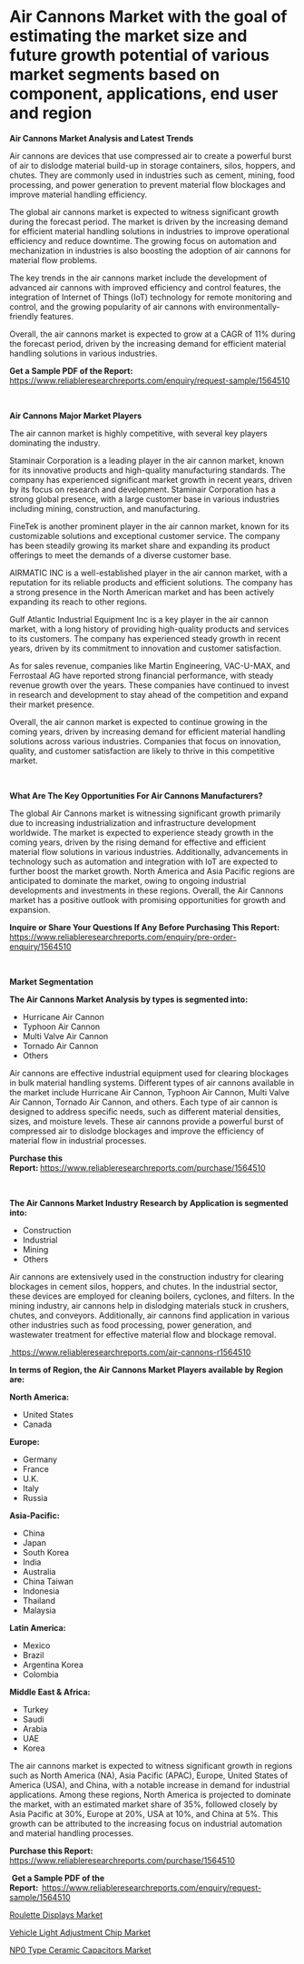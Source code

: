<p><h1>Air Cannons Market with the goal of estimating the market size and future growth potential of various market segments based on component, applications, end user and region</h1></p><p><strong>Air Cannons Market Analysis and Latest Trends</strong></p>
<p><p>Air cannons are devices that use compressed air to create a powerful burst of air to dislodge material build-up in storage containers, silos, hoppers, and chutes. They are commonly used in industries such as cement, mining, food processing, and power generation to prevent material flow blockages and improve material handling efficiency.</p><p>The global air cannons market is expected to witness significant growth during the forecast period. The market is driven by the increasing demand for efficient material handling solutions in industries to improve operational efficiency and reduce downtime. The growing focus on automation and mechanization in industries is also boosting the adoption of air cannons for material flow problems.</p><p>The key trends in the air cannons market include the development of advanced air cannons with improved efficiency and control features, the integration of Internet of Things (IoT) technology for remote monitoring and control, and the growing popularity of air cannons with environmentally-friendly features.</p><p>Overall, the air cannons market is expected to grow at a CAGR of 11% during the forecast period, driven by the increasing demand for efficient material handling solutions in various industries.</p></p>
<p><strong>Get a Sample PDF of the Report:&nbsp;</strong> <a href="https://www.reliableresearchreports.com/enquiry/request-sample/1564510">https://www.reliableresearchreports.com/enquiry/request-sample/1564510</a></p>
<p>&nbsp;</p>
<p><strong>Air Cannons Major Market Players</strong></p>
<p><p>The air cannon market is highly competitive, with several key players dominating the industry. </p><p>Staminair Corporation is a leading player in the air cannon market, known for its innovative products and high-quality manufacturing standards. The company has experienced significant market growth in recent years, driven by its focus on research and development. Staminair Corporation has a strong global presence, with a large customer base in various industries including mining, construction, and manufacturing.</p><p>FineTek is another prominent player in the air cannon market, known for its customizable solutions and exceptional customer service. The company has been steadily growing its market share and expanding its product offerings to meet the demands of a diverse customer base.</p><p>AIRMATIC INC is a well-established player in the air cannon market, with a reputation for its reliable products and efficient solutions. The company has a strong presence in the North American market and has been actively expanding its reach to other regions.</p><p>Gulf Atlantic Industrial Equipment Inc is a key player in the air cannon market, with a long history of providing high-quality products and services to its customers. The company has experienced steady growth in recent years, driven by its commitment to innovation and customer satisfaction.</p><p>As for sales revenue, companies like Martin Engineering, VAC-U-MAX, and Ferrostaal AG have reported strong financial performance, with steady revenue growth over the years. These companies have continued to invest in research and development to stay ahead of the competition and expand their market presence.</p><p>Overall, the air cannon market is expected to continue growing in the coming years, driven by increasing demand for efficient material handling solutions across various industries. Companies that focus on innovation, quality, and customer satisfaction are likely to thrive in this competitive market.</p></p>
<p>&nbsp;</p>
<p><strong>What Are The Key Opportunities For Air Cannons Manufacturers?</strong></p>
<p><p>The global Air Cannons market is witnessing significant growth primarily due to increasing industrialization and infrastructure development worldwide. The market is expected to experience steady growth in the coming years, driven by the rising demand for effective and efficient material flow solutions in various industries. Additionally, advancements in technology such as automation and integration with IoT are expected to further boost the market growth. North America and Asia Pacific regions are anticipated to dominate the market, owing to ongoing industrial developments and investments in these regions. Overall, the Air Cannons market has a positive outlook with promising opportunities for growth and expansion.</p></p>
<p><strong>Inquire or Share Your Questions If Any Before Purchasing This Report:</strong> <a href="https://www.reliableresearchreports.com/enquiry/pre-order-enquiry/1564510">https://www.reliableresearchreports.com/enquiry/pre-order-enquiry/1564510</a></p>
<p>&nbsp;</p>
<p><strong>Market Segmentation</strong></p>
<p><strong>The Air Cannons Market Analysis by types is segmented into:</strong></p>
<p><ul><li>Hurricane Air Cannon</li><li>Typhoon Air Cannon</li><li>Multi Valve Air Cannon</li><li>Tornado Air Cannon</li><li>Others</li></ul></p>
<p><p>Air cannons are effective industrial equipment used for clearing blockages in bulk material handling systems. Different types of air cannons available in the market include Hurricane Air Cannon, Typhoon Air Cannon, Multi Valve Air Cannon, Tornado Air Cannon, and others. Each type of air cannon is designed to address specific needs, such as different material densities, sizes, and moisture levels. These air cannons provide a powerful burst of compressed air to dislodge blockages and improve the efficiency of material flow in industrial processes.</p></p>
<p><strong>Purchase this Report:&nbsp;</strong><a href="https://www.reliableresearchreports.com/purchase/1564510">https://www.reliableresearchreports.com/purchase/1564510</a></p>
<p>&nbsp;</p>
<p><strong>The Air Cannons Market Industry Research by Application is segmented into:</strong></p>
<p><ul><li>Construction</li><li>Industrial</li><li>Mining</li><li>Others</li></ul></p>
<p><p>Air cannons are extensively used in the construction industry for clearing blockages in cement silos, hoppers, and chutes. In the industrial sector, these devices are employed for cleaning boilers, cyclones, and filters. In the mining industry, air cannons help in dislodging materials stuck in crushers, chutes, and conveyors. Additionally, air cannons find application in various other industries such as food processing, power generation, and wastewater treatment for effective material flow and blockage removal.</p></p>
<p><a href="https://www.reliableresearchreports.com/air-cannons-r1564510">&nbsp;https://www.reliableresearchreports.com/air-cannons-r1564510</a></p>
<p><strong>In terms of Region, the Air Cannons Market Players available by Region are:</strong></p>
<p>
    <p> <strong> North America: </strong>
        <ul>
            <li>United States</li>
            <li>Canada</li>
        </ul>
        </p> 
    <p> <strong> Europe: </strong>
        <ul>
            <li>Germany</li>
            <li>France</li>
            <li>U.K.</li>
            <li>Italy</li>
            <li>Russia</li>
        </ul>
        </p> 
    <p> <strong> Asia-Pacific: </strong>
        <ul>
            <li>China</li>
            <li>Japan</li>
            <li>South Korea</li>
            <li>India</li>
            <li>Australia</li>
            <li>China Taiwan</li>
            <li>Indonesia</li>
            <li>Thailand</li>
            <li>Malaysia</li>
        </ul>
        </p> 
    <p> <strong> Latin America: </strong>
        <ul>
            <li>Mexico</li>
            <li>Brazil</li>
            <li>Argentina Korea</li>
            <li>Colombia</li>
        </ul>
        </p> 
    <p> <strong> Middle East & Africa: </strong>
        <ul>
            <li>Turkey</li>
            <li>Saudi</li>
            <li>Arabia</li>
            <li>UAE</li>
            <li>Korea</li>
        </ul>
    </p>
    </p>
<p><p>The air cannons market is expected to witness significant growth in regions such as North America (NA), Asia Pacific (APAC), Europe, United States of America (USA), and China, with a notable increase in demand for industrial applications. Among these regions, North America is projected to dominate the market, with an estimated market share of 35%, followed closely by Asia Pacific at 30%, Europe at 20%, USA at 10%, and China at 5%. This growth can be attributed to the increasing focus on industrial automation and material handling processes.</p></p>
<p><strong>Purchase this Report: </strong><a href="https://www.reliableresearchreports.com/purchase/1564510">https://www.reliableresearchreports.com/purchase/1564510</a></p>
<p>&nbsp;<strong>Get a Sample PDF of the Report:&nbsp;&nbsp;</strong><a href="https://www.reliableresearchreports.com/enquiry/request-sample/1564510">https://www.reliableresearchreports.com/enquiry/request-sample/1564510</a></p>
<p><strong></strong></p>
<p><p><a href="https://www.linkedin.com/pulse/roulette-displays-market-insights-cagr-trends-growth-strategies-3uvuf?trackingId=IymDqh3%2FjqFpaJrVY5ynHg%3D%3D">Roulette Displays Market</a></p><p><a href="https://www.linkedin.com/pulse/vehicle-light-adjustment-chip-market-trends-analysis-forecasted-uxz0c?trackingId=%2BK5NRkpvY0fRh1S3hVrM9Q%3D%3D">Vehicle Light Adjustment Chip Market</a></p><p><a href="https://www.linkedin.com/pulse/np0-type-ceramic-capacitors-market-size-cagr-trends-2024-2030-k8lle?trackingId=fmMUrinNuakEmpMiHJ8jpw%3D%3D">NP0 Type Ceramic Capacitors Market</a></p></p>